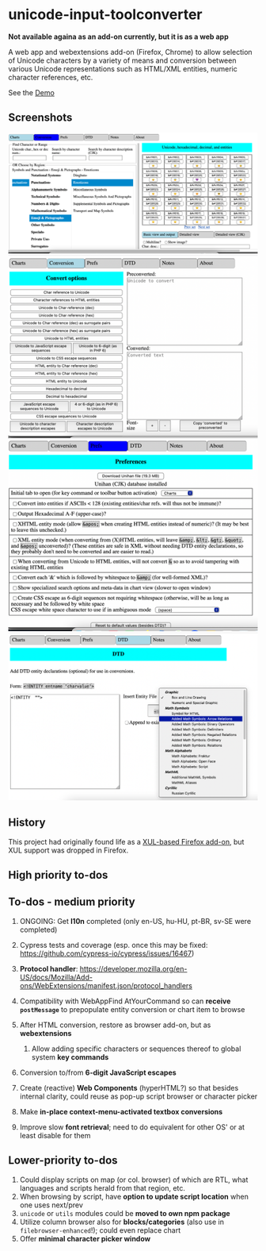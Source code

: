 # unicode-input-toolconverter

**Not available againa as an add-on currently, but it is as a web app**

A web app and webextensions add-on (Firefox, Chrome) to allow selection
of Unicode characters by a variety of means and conversion between various
Unicode representations such as HTML/XML entities, numeric
character references, etc.

See the [Demo](https://unicode-input-toolconverter-c5ug.vercel.app/browser_action/?serviceWorker=1)
<!--
[Demo](https://brettz9.github.io/unicode-input-toolconverter/browser_action/index-pages.html).
-->

## Screenshots

![Script Browser](./screenshots/script-browser.png)
![Entity/Numeric Character Reference/Escape Converter](./screenshots/converter.png)
![Preferences](./screenshots/preferences.png)
![Custom DTD (for highlighting entities in the script browser](./screenshots/dtd.png)

## History

This project had originally found life as a
[XUL-based Firefox add-on](https://addons.mozilla.org/en-US/firefox/addon/unicode-input-toolconverter/),
but XUL support was dropped in Firefox.

## High priority to-dos

## To-dos - medium priority

1. ONGOING: Get **l10n** completed (only en-US, hu-HU, pt-BR, sv-SE were completed)
1. Cypress tests and coverage (esp. once this may be fixed:
    <https://github.com/cypress-io/cypress/issues/16467>)

1. **Protocol handler**:
    <https://developer.mozilla.org/en-US/docs/Mozilla/Add-ons/WebExtensions/manifest.json/protocol_handlers>
1. Compatibility with WebAppFind AtYourCommand so can **receive `postMessage`**
    to prepopulate entity conversion or chart item to browse
1. After HTML conversion, restore as browser add-on, but as **webextensions**
    1. Allow adding specific characters or sequences thereof to global system
        **key commands**

1. Conversion to/from **6-digit JavaScript escapes**
1. Create (reactive) **Web Components** (hyperHTML?) so that besides internal
    clarity, could reuse as pop-up script browser or character picker
1. Make **in-place context-menu-activated textbox conversions**
1. Improve slow **font retrieval**; need to do equivalent for
    other OS' or at least disable for them

## Lower-priority to-dos

1. Could display scripts on map (or col. browser) of which are RTL, what
    languages and scripts herald from that region, etc.
1. When browsing by script, have **option to update script location** when one
    uses next/prev
1. `unicode` or `utils` modules could be **moved to own npm package**
1. Utilize column browser also for **blocks/categories** (also use in
    `filebrowser-enhanced`!); could even replace chart
1. Offer **minimal character picker window**
